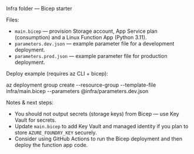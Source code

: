 Infra folder — Bicep starter

Files:
- `main.bicep` — provision Storage account, App Service plan (consumption) and a Linux Function App (Python 3.11).
- `parameters.dev.json` — example parameter file for a development deployment.
- `parameters.prod.json` — example parameter file for production deployment.

Deploy example (requires az CLI + bicep):

az deployment group create --resource-group <rg> --template-file infra/main.bicep --parameters @infra/parameters.dev.json

Notes & next steps:
- You should not output secrets (storage keys) from Bicep — use Key Vault for secrets.
- Update `main.bicep` to add Key Vault and managed identity if you plan to store `AZURE_FOUNDRY_KEY` securely.
- Consider using GitHub Actions to run the Bicep deployment and then deploy the function app code.
